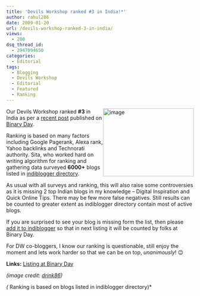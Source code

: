 ```yaml
---
title: 'Devils Workshop ranked #3 in India!*'
author: rahul286
date: 2009-01-20
url: /devils-workshop-ranked-3-in-india/
views:
  - 280
dsq_thread_id:
  - 2947094650
categories:
  - Editorial
tags:
  - Blogging
  - Devils Workshop
  - Editorial
  - Featured
  - Ranking
---
```

[<img class="wp-image-51688" style="border-top-width: 0px;border-left-width: 0px;border-bottom-width: 0px;margin-left: 0px;margin-right: 0px;border-right-width: 0px" src="http://cdn.devilsworkshop.org/files/2009/01/image-thumb2.png" border="0" alt="image" width="244" height="183" align="right" />][1]Our Devils Workshop ranked **#3** in India as per a <a href="http://binaryday.com/2009/01/10/a-detailed-study-of-250-indian-blogs-pagerank-alexa-backlinks-technorati-and-delicious-details/" onclick="_gaq.push(['_trackEvent', 'outbound-article', 'http://binaryday.com/2009/01/10/a-detailed-study-of-250-indian-blogs-pagerank-alexa-backlinks-technorati-and-delicious-details/', 'recent post']);" >recent post</a> published on <a href="http://binaryday.com/" onclick="_gaq.push(['_trackEvent', 'outbound-article', 'http://binaryday.com/', 'Binary Day']);" >Binary Day</a>.

Ranking is based on many factors including Google Pagerank, Alexa rank, Yahoo backlinks and Technorati authority. Sita, who worked hard on writing algorithm for ranking and gathering data surveyed **6000+** blogs listed in <a href="http://www.indiblogger.in/directory.php" onclick="_gaq.push(['_trackEvent', 'outbound-article', 'http://www.indiblogger.in/directory.php', 'indiblogger directory']);" >indiblogger directory</a>.

As usual with all surveys and ranking, this will also raise some controversies as it is missing 2 top Indian blogs in my knowledge – Digital Inspiration and Quick Online Tips. There may be few more false negatives. Still results can be counted to greater extent as indiblogger directory contain most of active blogs.

If you are surprised to see your blog is missing form the list, then please <a href="http://www.indiblogger.in/" onclick="_gaq.push(['_trackEvent', 'outbound-article', 'http://www.indiblogger.in/', 'add it to indiblogger']);" >add it to indiblogger</a> so that in next listing it will be counted by folks at Binary Day.

For DW co-bloggers, I know our ranking is questionable, still enjoy the moment and lets work harder so that we can be on top, *unanimously*! 😉

**Links:** <a href="http://binaryday.com/2009/01/10/a-detailed-study-of-250-indian-blogs-pagerank-alexa-backlinks-technorati-and-delicious-details/" onclick="_gaq.push(['_trackEvent', 'outbound-article', 'http://binaryday.com/2009/01/10/a-detailed-study-of-250-indian-blogs-pagerank-alexa-backlinks-technorati-and-delicious-details/', 'Listing at Binary Day']);" >Listing at Binary Day</a>

*(image credit: *<a href="http://www.flickr.com/photos/drink86/3146734207/" onclick="_gaq.push(['_trackEvent', 'outbound-article', 'http://www.flickr.com/photos/drink86/3146734207/', 'drink86']);" ><em>drink86</em></a>*)*

*(* Ranking is based on blogs listed in indiblogger directory)*

 [1]: http://cdn.devilsworkshop.org/files/2009/01/image2.png
